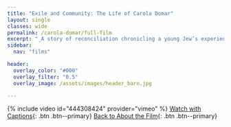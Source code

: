 ```yaml
---
title: "Exile and Community: The Life of Carola Domar"
layout: single
classes: wide
permalink: /carola-domar/full-film
excerpt: "_A story of reconciliation chronicling a young Jew’s experience in Nazi Germany, her escape from fascism, and her search for community. Told by the subject and her adult daughter, largely from a young person's perspective._"
sidebar:
  nav: "films"

header:
  overlay_color: "#000"
  overlay_filter: "0.5"
  overlay_image: /assets/images/header_barn.jpg

---
```


{% include video id="444308424" provider="vimeo" %}
[Watch with Captions](/carola-domar/full-film-captioned){: .btn .btn--primary} [Back to About the Film](/carola-domar){: .btn .btn--primary}
